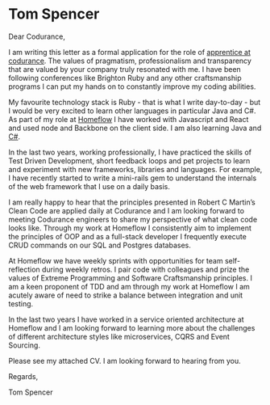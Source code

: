# Tom Spencer 

Dear Codurance,

I am writing this letter as a formal application for the role of [apprentice at codurance](https://codurance.com/careers/become_an_apprentice/). The values of pragmatism, professionalism and transparency that are valued by your company truly resonated with me. I have been following conferences like Brighton Ruby and any other craftsmanship programs I can put my hands on to constantly improve my coding abilities.

My favourite technology stack is Ruby - that is what I write day-to-day -  but I would be very excited to learn other languages in particular Java and C#. As part of my role at [Homeflow](https://www.homeflow.co.uk/) I have worked with Javascript and React and used node and Backbone on the client side. I am also learning Java and [C#](https://github.com/TomSpencerLondon/Number-Guesser).

In the last two years, working professionally, I have practiced the skills of Test Driven Development, short feedback loops and pet projects to learn and experiment with new frameworks, libraries and languages. For example, I have recently started to write a mini-rails gem to understand the internals of the web framework that I use on a daily basis.

I am really happy to hear that the principles presented in Robert C Martin’s Clean Code are applied daily at Codurance and I am looking forward to meeting Codurance engineers to share my perspective of what clean code looks like. Through my work at Homeflow I consistently aim to implement the principles of OOP and as a full-stack developer I frequently execute CRUD commands on our SQL and Postgres databases.

At Homeflow we have weekly sprints with opportunities for team self-reflection during weekly retros. I pair code with colleagues and prize the values of Extreme Programming and Software Craftsmanship principles. I am a keen proponent of TDD and am through my work at Homeflow I am acutely aware of need to strike a balance between integration and unit testing.

In the last two years I have worked in a service oriented architecture at Homeflow and I am looking forward to learning more about the challenges of different architecture styles like microservices, CQRS and Event Sourcing.

Please see my attached CV. I am looking forward to hearing from you.

Regards,

Tom Spencer
